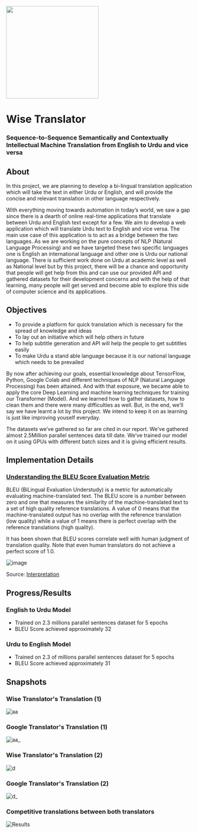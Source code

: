 <img src="https://user-images.githubusercontent.com/49169365/196077264-112f7365-c7a9-4f39-9ca7-201ab0c3bc5c.png" height = "250" width="250" class="center">

# Wise Translator
### **Sequence-to-Sequence Semantically and Contextually Intellectual Machine Translation from English to Urdu and vice versa**

## About
In this project, we are planning to develop a bi-lingual translation application which will take the text in either Urdu or English, and will provide the concise and relevant translation in other language respectively.

With everything moving towards automation in today’s world, we saw a gap since there is a dearth of online real-time applications that translate between Urdu and English text except for a few. We aim to develop a web application which will translate Urdu text to English and vice versa. The main use case of this application is to act as a bridge between the two languages. As we are working on the pure concepts of NLP (Natural Language Processing) and we have targeted these two specific languages one is English an international language and other one is Urdu our national language. There is sufficient work done on Urdu at academic level as well as National level but by this project, there will be a chance and opportunity that people will get help from this and can use our provided API and gathered datasets for their development concerns and with the help of that learning, many people will get served and become able to explore this side of computer science and its applications.

## Objectives 
* To provide a platform for quick translation which is necessary for the spread of knowledge and ideas 
* To lay out an initiative which will help others in future 
* To help subtitle generation and API will help the people to get subtitles easily
* To make Urdu a stand able language because it is our national language which needs to be prevailed

By now after achieving our goals, essential knowledge about TensorFlow, Python, Google Colab and different techniques of NLP (Natural Language Processing) has been attained. And with that exposure, we became able to apply the core Deep Learning and machine learning techniques for training our Transformer (Model). And we learned how to gather datasets, how to clean them and there were many difficulties as well. But, in the end, we’ll say we have learnt a lot by this project. We intend to keep it on as learning is just like improving youself everyday.

The datasets we’ve gathered so far are cited in our report. We've gathered almost 2.5Million parallel sentences data till date. We’ve trained our model on it using GPUs with different batch sizes and it is giving efficient results. 

## Implementation Details
### [Understanding the BLEU Score Evaluation Metric](https://cloud.google.com/translate/automl/docs/evaluate#bleu)
BLEU (BiLingual Evaluation Understudy) is a metric for automatically evaluating machine-translated text. The BLEU score is a number between zero and one that measures the similarity of the machine-translated text to a set of high quality reference translations. A value of 0 means that the machine-translated output has no overlap with the reference translation (low quality) while a value of 1 means there is perfect overlap with the reference translations (high quality).

It has been shown that BLEU scores correlate well with human judgment of translation quality. Note that even human translators do not achieve a perfect score of 1.0.


![image](https://user-images.githubusercontent.com/49169365/196080045-51ead3f3-fcc9-4b37-9af1-12dee7905307.png)

Source: [Interpretation](https://cloud.google.com/translate/automl/docs/evaluate?cloudshell=false#interpretation)


## Progress/Results
### English to Urdu Model
* Trained on 2.3 millions parallel sentences dataset for 5 epochs
* BLEU Score achieved approximately 32 

### Urdu to English Model
* Trained on 2.3  of millions parallel sentences dataset for 5 epochs
* BLEU Score achieved approximately 31


## Snapshots
### Wise Translator's Translation (1)
![aa](https://user-images.githubusercontent.com/49169365/196082017-8e2c1c9d-b7d8-47a4-8b9d-ee0389c275ce.PNG) 

### Google Translator's Translation (1)
![aa_](https://user-images.githubusercontent.com/49169365/196082020-395f9b4d-c2b5-49af-9a31-e5aeace929c2.PNG)

### Wise Translator's Translation (2)
![d](https://user-images.githubusercontent.com/49169365/196082023-1f772c7a-5d8c-4434-aa3b-10adb589aa08.PNG)

### Google Translator's Translation (2)
![d_](https://user-images.githubusercontent.com/49169365/196082025-fe8c51cb-6cbc-46e3-9921-e0db6c51143d.PNG)

### Competitive translations between both translators
![Results](https://user-images.githubusercontent.com/49169365/196082027-0f98d913-803d-4dc4-8a53-ac2ab6a350d8.PNG)

